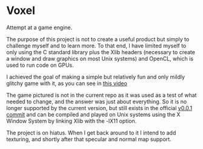 # Voxel

Attempt at a game engine.

The purpose of this project is not to create a useful product but simply to challenge myself and to learn more. To that end, I have limited myself to only using the C standard library plus the Xlib headers (necessary to create a window and draw graphics on most Unix systems) and OpenCL, which is used to run code on GPUs.

I achieved the goal of making a simple but relatively fun and only mildly glitchy game with it, as you can see in [this video](https://www.youtube.com/watch?v=Y8x7WgBPV1Q&t=23s)

The game pictured is not in the current repo as it was used as a test of what needed to change, and the answer was just about everything. So it is no longer supported by the current version, but still exists in the official [v0.0.1 commit](https://github.com/Digit112/Voxel/releases/tag/v0.0.1) and can be compiled and played on Unix systems using the X Window System by linking Xlib with the -lX11 option.

The project is on hiatus. When I get back around to it I intend to add texturing, and shortly after that specular and normal map support.
